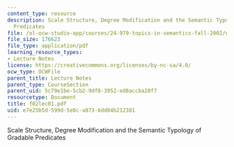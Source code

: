```yaml
---
content_type: resource
description: Scale Structure, Degree Modification and the Semantic Typology of Gradable
  Predicates
file: /ol-ocw-studio-app/courses/24-979-topics-in-semantics-fall-2002/e7e25b5d599d5e8ca8736dd84b212381_f02lec01.pdf
file_size: 176623
file_type: application/pdf
learning_resource_types:
- Lecture Notes
license: https://creativecommons.org/licenses/by-nc-sa/4.0/
ocw_type: OCWFile
parent_title: Lecture Notes
parent_type: CourseSection
parent_uid: 5c79e1be-5cb2-9df8-3952-ed8accba20f7
resourcetype: Document
title: f02lec01.pdf
uid: e7e25b5d-599d-5e8c-a873-6dd84b212381
---
```

Scale Structure, Degree Modification and the Semantic Typology of Gradable Predicates